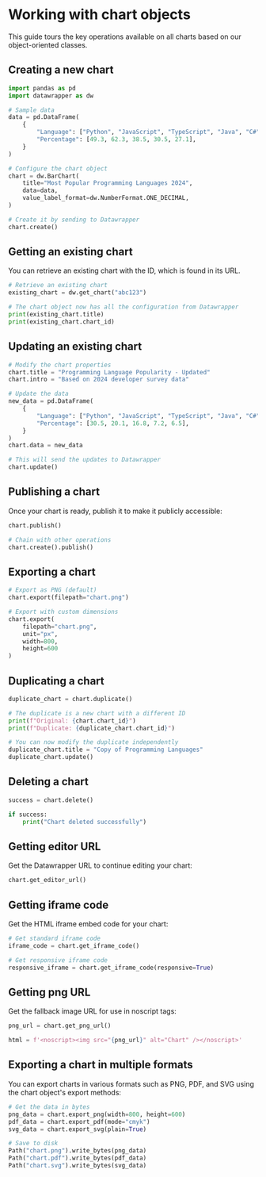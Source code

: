 # Working with chart objects

This guide tours the key operations available on all charts based on our object-oriented classes.

## Creating a new chart

```python
import pandas as pd
import datawrapper as dw

# Sample data
data = pd.DataFrame(
    {
        "Language": ["Python", "JavaScript", "TypeScript", "Java", "C#"],
        "Percentage": [49.3, 62.3, 38.5, 30.5, 27.1],
    }
)

# Configure the chart object
chart = dw.BarChart(
    title="Most Popular Programming Languages 2024",
    data=data,
    value_label_format=dw.NumberFormat.ONE_DECIMAL,
)

# Create it by sending to Datawrapper
chart.create()
```

## Getting an existing chart

You can retrieve an existing chart with the ID, which is found in its URL.

```python
# Retrieve an existing chart
existing_chart = dw.get_chart("abc123")

# The chart object now has all the configuration from Datawrapper
print(existing_chart.title)
print(existing_chart.chart_id)
```

## Updating an existing chart

```python
# Modify the chart properties
chart.title = "Programming Language Popularity - Updated"
chart.intro = "Based on 2024 developer survey data"

# Update the data
new_data = pd.DataFrame(
    {
        "Language": ["Python", "JavaScript", "TypeScript", "Java", "C#"],
        "Percentage": [30.5, 20.1, 16.8, 7.2, 6.5],
    }
)
chart.data = new_data

# This will send the updates to Datawrapper
chart.update()
```

## Publishing a chart

Once your chart is ready, publish it to make it publicly accessible:

```python
chart.publish()

# Chain with other operations
chart.create().publish()
```

## Exporting a chart

```python
# Export as PNG (default)
chart.export(filepath="chart.png")

# Export with custom dimensions
chart.export(
    filepath="chart.png",
    unit="px",
    width=800,
    height=600
)
```

## Duplicating a chart

```python
duplicate_chart = chart.duplicate()

# The duplicate is a new chart with a different ID
print(f"Original: {chart.chart_id}")
print(f"Duplicate: {duplicate_chart.chart_id}")

# You can now modify the duplicate independently
duplicate_chart.title = "Copy of Programming Languages"
duplicate_chart.update()
```

## Deleting a chart

```python
success = chart.delete()

if success:
    print("Chart deleted successfully")
```

## Getting editor URL

Get the Datawrapper URL to continue editing your chart:

```python
chart.get_editor_url()
```

## Getting iframe code

Get the HTML iframe embed code for your chart:

```python
# Get standard iframe code
iframe_code = chart.get_iframe_code()

# Get responsive iframe code
responsive_iframe = chart.get_iframe_code(responsive=True)
```

## Getting png URL

Get the fallback image URL for use in noscript tags:

```python
png_url = chart.get_png_url()

html = f'<noscript><img src="{png_url}" alt="Chart" /></noscript>'
```

## Exporting a chart in multiple formats

You can export charts in various formats such as PNG, PDF, and SVG using the chart object's export methods:

```python
# Get the data in bytes
png_data = chart.export_png(width=800, height=600)
pdf_data = chart.export_pdf(mode="cmyk")
svg_data = chart.export_svg(plain=True)

# Save to disk
Path("chart.png").write_bytes(png_data)
Path("chart.pdf").write_bytes(pdf_data)
Path("chart.svg").write_bytes(svg_data)
```
